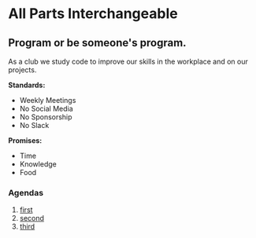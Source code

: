 # All Parts Interchangeable
## Program or be someone's program.  
As a club we study code to improve our skills in the workplace and on our projects. 

**Standards:**  
- Weekly Meetings  
- No Social Media  
- No Sponsorship  
- No Slack 
  
**Promises:**  
- Time  
- Knowledge  
- Food  

### Agendas  
1. [first](agenda.md)
2. [second](agenda_2.md)  
2. [third](agenda_3.md)
